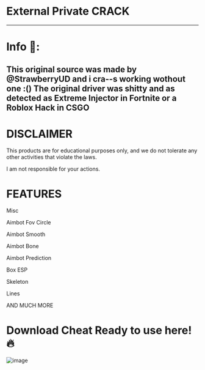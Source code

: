 # External Private CRACK
------------------------------------------------
# Info 📝:

This original source was made by @StrawberryUD and i cra--s working wothout one :()
The original driver was shitty and as detected as Extreme Injector in Fortnite or a Roblox Hack in CSGO
---------------------------------------------------
# DISCLAIMER
This products are for educational purposes only, and we do not tolerate any other activities that violate the laws.

I am not responsible for your actions.

# FEATURES
Misc

Aimbot Fov Circle

Aimbot Smooth

Aimbot Bone

Aimbot Prediction

Box ESP

Skeleton

Lines

AND MUCH MORE
# Download Cheat Ready to use here! 🔥
![image](https://github.com/HahaOnStayHigh/External-Private-CRACK/assets/104132165/cf19f61e-f08e-412a-8700-8cd0036498fd)
